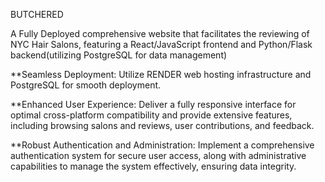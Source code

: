 BUTCHERED

A Fully Deployed comprehensive website that facilitates the reviewing of NYC Hair Salons, featuring a React/JavaScript frontend and Python/Flask backend(utilizing PostgreSQL for data management)

**Seamless Deployment: Utilize RENDER web hosting infrastructure and PostgreSQL for smooth deployment.

**Enhanced User Experience: Deliver a fully responsive interface for optimal cross-platform compatibility and provide extensive features, including browsing salons and reviews, user contributions, and feedback.

**Robust Authentication and Administration: Implement a comprehensive authentication system for secure user access, along with administrative capabilities to manage the system effectively, ensuring data integrity.
